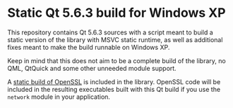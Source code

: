 # Static Qt 5.6.3 build for Windows XP

This repository contains Qt 5.6.3 sources with a script meant to build a static
version of the library with MSVC static runtime, as well as additional fixes
meant to make the build runnable on Windows XP.

Keep in mind that this does not aim to be a complete build of the library, no QML,
QtQuick and some other unneeded module support.

A [static build of OpenSSL](https://github.com/R-YaTian/openssl102u-static-xp) is
included in the library. OpenSSL code will be included in the resulting
executables built with this Qt build if you use the `network` module in your
application.
